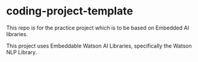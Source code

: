 # coding-project-template
This repo is for the practice project which is to be based on Embedded AI libraries. 

This project uses Embeddable Watson AI Libraries, specifically the Watson NLP Library.